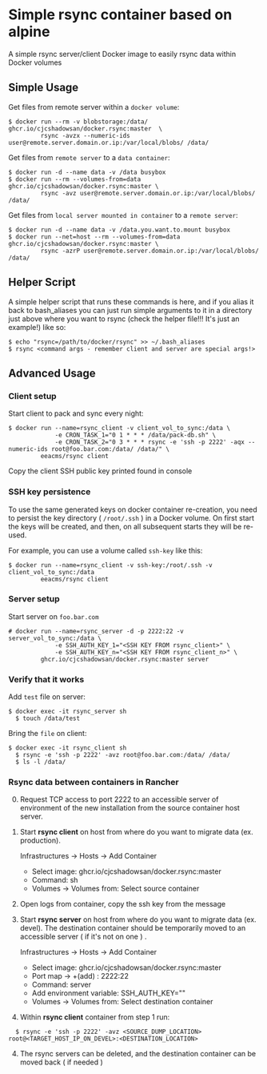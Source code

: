# Simple rsync container based on alpine

A simple rsync server/client Docker image to easily rsync data within Docker volumes

## Simple Usage

Get files from remote server within a `docker volume`:

    $ docker run --rm -v blobstorage:/data/ ghcr.io/cjcshadowsan/docker.rsync:master  \
             rsync -avzx --numeric-ids user@remote.server.domain.or.ip:/var/local/blobs/ /data/

Get files from `remote server` to a `data container`:

    $ docker run -d --name data -v /data busybox
    $ docker run --rm --volumes-from=data ghcr.io/cjcshadowsan/docker.rsync:master \
             rsync -avz user@remote.server.domain.or.ip:/var/local/blobs/ /data/

Get files from `local server mounted in container` to a `remote server`:

    $ docker run -d --name data -v /data.you.want.to.mount busybox
    $ docker run --net=host --rm --volumes-from=data ghcr.io/cjcshadowsan/docker.rsync:master \
             rsync -azrP user@remote.server.domain.or.ip:/var/local/blobs/ /data/

## Helper Script

A simple helper script that runs these commands is here, and if you alias it back to bash_aliases you can just run simple arguments to it in a directory just above where you want to rsync (check the helper file!!! It's just an example!) like so:

    $ echo "rsync=/path/to/docker/rsync" >> ~/.bash_aliases
    $ rsync <command args - remember client and server are special args!>
    
## Advanced Usage

### Client setup

Start client to pack and sync every night:

    $ docker run --name=rsync_client -v client_vol_to_sync:/data \
                 -e CRON_TASK_1="0 1 * * * /data/pack-db.sh" \
                 -e CRON_TASK_2="0 3 * * * rsync -e 'ssh -p 2222' -aqx --numeric-ids root@foo.bar.com:/data/ /data/" \
             eeacms/rsync client

Copy the client SSH public key printed found in console

### SSH key persistence

To use the same generated keys on docker container re-creation, you need to persist the key directory ( `/root/.ssh` ) in a Docker volume. On first start the keys will be created, and then, on all subsequent starts they will be re-used.

For example, you can use a volume called `ssh-key` like this:

    $ docker run --name=rsync_client -v ssh-key:/root/.ssh -v client_vol_to_sync:/data
             eeacms/rsync client

### Server setup

Start server on `foo.bar.com`

    # docker run --name=rsync_server -d -p 2222:22 -v server_vol_to_sync:/data \
                 -e SSH_AUTH_KEY_1="<SSH KEY FROM rsync_client>" \
                 -e SSH_AUTH_KEY_n="<SSH KEY FROM rsync_client_n>" \
             ghcr.io/cjcshadowsan/docker.rsync:master server

### Verify that it works

Add `test` file on server:

    $ docker exec -it rsync_server sh
      $ touch /data/test

Bring the `file` on client:

    $ docker exec -it rsync_client sh
      $ rsync -e 'ssh -p 2222' -avz root@foo.bar.com:/data/ /data/
      $ ls -l /data/
      
### Rsync data between containers in Rancher

0. Request TCP access to port 2222 to an accessible server of environment of the new installation from the source container host server.

1. Start **rsync client** on host from where do you want to migrate data (ex. production). 

    Infrastructures -> Hosts ->  Add Container
    * Select image: ghcr.io/cjcshadowsan/docker.rsync:master
    * Command: sh
    * Volumes -> Volumes from: Select source container

2. Open logs from container, copy the ssh key from the message

2. Start **rsync server** on host from where do you want to migrate data (ex. devel). The destination container should be temporarily moved to an accessible server ( if it's not on one ) .

    Infrastructures -> Hosts ->  Add Container
    * Select image: ghcr.io/cjcshadowsan/docker.rsync:master
    * Port map -> +(add) : 2222:22
    * Command: server
    * Add environment variable: SSH_AUTH_KEY="<SSH-KEY-FROM-R-CLIENT-ABOVE>"
    * Volumes -> Volumes from: Select destination container


3. Within **rsync client** container from step 1 run:

  ```
    $ rsync -e 'ssh -p 2222' -avz <SOURCE_DUMP_LOCATION> root@<TARGET_HOST_IP_ON_DEVEL>:<DESTINATION_LOCATION>
  ```
  
4. The rsync servers can be deleted, and the destination container can be moved back ( if needed )
